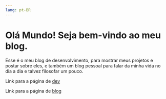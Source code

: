 ```yaml
---
lang: pt-BR
---
```

# Olá Mundo! Seja bem-vindo ao meu blog.

Esse é o meu blog de desenvolvimento, para mostrar meus projetos e postar sobre eles, e também um blog pessoal para falar da minha vida no dia a dia e talvez filosofar um pouco.

Link para a página de [dev](/pt-br/dev/)

Link para a página de [blog](/pt-br/blog/)